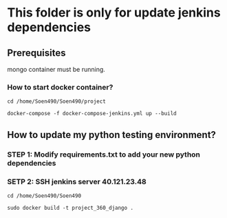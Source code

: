 # This folder is only for update jenkins dependencies


## Prerequisites

mongo container must be running.

### How to start docker container?

```cd /home/Soen490/Soen490/project```

```docker-compose -f docker-compose-jenkins.yml up --build```

## How to update my python testing environment?

### STEP 1: Modify requirements.txt to add your new python dependencies

### SETP 2: SSH jenkins server 40.121.23.48

```cd /home/Soen490/Soen490```

```sudo docker build -t project_360_django .```
